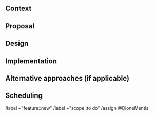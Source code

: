 <!-- Required. Provide a general summary of the issue in the title above -->

## Context

<!--  Give the necessary context for your proposal. For example, what problem will this feature solve for users? What are the use cases, benefits, and goals? -->

## Proposal

<!-- A precise statement of the proposed feature. -->

## Design

<!-- Include sketches or wireframes of the UI suggested for this feature -->

## Implementation 

<!-- A description of the steps to implement the feature. To be completed by Coko developers.-->

## Alternative approaches (if applicable)

<!-- Include any alternatives to meet this use case. -->

## Scheduling

<!-- Include any known dependencies and an initial estimation (in hours) for this implementation. -->



<!-- Assignee and labels are added automatically. After creating this issue you can link other related or blocking issues with the Gitlab's Linked issues functionality. -->

/label ~"feature::new"
/label ~"scope::to do"
/assign @DioneMentis
